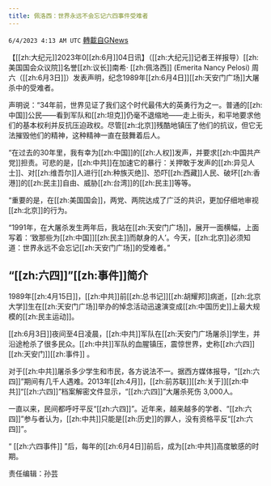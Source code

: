```yaml
---
title: 佩洛西：世界永远不会忘记六四事件受难者
---
```

`6/4/2023 4:13 AM UTC` [轉載自GNews](https://gnews.org/articles/1356279)


【[[zh:大纪元]]2023年0[[zh:6月]]04日讯】（[[zh:大纪元]]记者王祥报导）[[zh:美国国会众议院]]名誉[[zh:议长]]南希· [[zh:佩洛西]]  (Emerita Nancy Pelosi) 周六（[[zh:6月3日]]）发表声明，纪念1989年[[zh:6月4日]][[zh:天安门广场]]大屠杀中的受难者。

声明说：“34年前，世界见证了我们这个时代最伟大的英勇行为之一。普通的[[zh:中国]]公民——看到军队和[[zh:坦克]]仍毫不退缩地——走上街头，和平地要求他们的基本权利并反抗压迫政权。尽管[[zh:北京]]残酷地镇压了他们的抗议，但它无法摧毁他们的精神，这种精神一直在鼓舞着后人。

“在过去的30年里，我有幸为[[zh:中国]]的[[zh:人权]]发声，并要求[[zh:中国共产党]]担责。可悲的是，[[zh:中共]]在加速它的暴行：关押敢于发声的[[zh:异见人士]]、对[[zh:维吾尔]]人进行[[zh:种族灭绝]]、恐吓[[zh:西藏]]人民、破坏[[zh:香港]]的[[zh:民主]]自由、威胁[[zh:台湾]]的[[zh:民主]]等等。

“重要的是，在[[zh:美国国会]]，两党、两院达成了广泛的共识，更加仔细地审视[[zh:北京]]的行为。

“1991年，在大屠杀发生两年后，我站在[[zh:天安门广场]]，展开一面横幅，上面写着：‘致那些为[[zh:中国]][[zh:民主]]而献身的人’。今天，[[zh:北京]]必须知道：世界永远不会忘记[[zh:天安门广场]]的受难者。”

## “[[zh:六四]]”[[zh:事件]]简介

1989年[[zh:4月15日]]，[[zh:中共]]前[[zh:总书记]][[zh:胡耀邦]]病逝，[[zh:北京大学]]生在[[zh:天安门广场]]举办的悼念活动迅速演变成[[zh:中国历史]]上最大规模的[[zh:民主运动]]。

[[zh:6月3日]]夜间至4日凌晨，[[zh:中共]]军队在[[zh:天安门广场屠杀]]学生，并沿途枪杀了很多民众。[[zh:中共]]军队的血腥镇压，震惊世界，史称[[zh:六四]] [[zh:天安门]][[zh:事件]] 。

对于[[zh:中共]]屠杀多少学生和市民，各方说法不一。据西方媒体报导，“[[zh:六四]]”期间有几千人遇难。2013年[[zh:4月]]，[[zh:前苏联]][[zh:关于]][[zh:中共]]“[[zh:六四]]”档案解密文件显示，“[[zh:六四]]”大屠杀死伤 3,000人。

一直以来，民间都呼吁平反“[[zh:六四]]”。近年来，越来越多的学者、“[[zh:六四]]”参与者认为，[[zh:中共]]只能是[[zh:历史]]的罪人，没有资格平反“[[zh:六四]]”。

“ [[zh:六四事件]] ”后，每年的[[zh:6月4日]]前后，成为[[zh:中共]]高度敏感的时期。

责任编辑：孙芸

